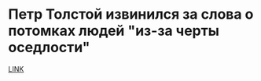 # Петр Толстой извинился за слова о потомках людей "из-за черты оседлости"



[LINK](https://varlamov.ru/2204648.html)